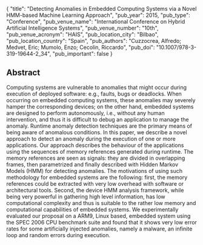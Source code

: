 {
  "title": "Detecting Anomalies in Embedded Computing Systems via a Novel HMM-based Machine Learning Approach",
  "pub_year": 2015,
  "pub_type": "Conference",
  "pub_venue_name": "International Conference on Hybrid Artificial Intelligence Systems",
  "pub_venue_number": "10th",
  "pub_venue_acronym": "HAIS",
  "pub_location_city": "Bilbao",
  "pub_location_country": "Spain",
  "pub_authors": "Cuzzocrea, Alfredo; Medvet, Eric; Mumolo, Enzo; Cecolin, Riccardo",
  "pub_doi": "10.1007/978-3-319-19644-2_34",
  "pub_important": false
}

## Abstract
Computing systems are vulnerable to anomalies that might occur during execution of deployed software: e.g., faults, bugs or deadlocks. When occurring on embedded computing systems, these anomalies may severely hamper the corresponding devices; on the other hand, embedded systems are designed to perform autonomously, i.e., without any human intervention, and thus it is difficult to debug an application to manage the anomaly. Runtime anomaly detection techniques are the primary means of being aware of anomalous conditions. In this paper, we describe a novel approach to detect an anomaly during the execution of one or more applications. Our approach describes the behaviour of the applications using the sequences of memory references generated during runtime. The memory references are seen as signals: they are divided in overlapping frames, then parametrized and finally described with Hidden Markov Models (HMM) for detecting anomalies. The motivations of using such methodology for embedded systems are the following: first, the memory references could be extracted with very low overhead with software or architectural tools. Second, the device HMM analysis framework, while being very powerful in gathering high level information, has low computational complexity and thus is suitable to the rather low  memory and computational capabilities of embedded systems. We experimentally evaluated our proposal on a ARM9, Linux based, embedded system using the SPEC 2006 CPU benchmark suite and found that it shows very low error rates for some artificially injected anomalies, namely a malware, an infinite loop and random errors during execution.
